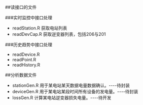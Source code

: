 
##读接口的文件

###实时监控中接口处理
* readStation.R
获取电站列表
* readDevCap.R
获取逆变器列表，包括206与201

###历史趋势中接口处理
* readDevice.R
* readPoint.R
* readHistory.R


##分析数据文件
* stationGen.R 
用于某电站某天数据电量数据确认。----待封装
* deviceGen.R
用于某电站某段时间所有设备的发电量。----待封装
* lossGen.R
计算某电站逆变器损失电量。----待开发